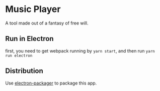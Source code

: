 # Music Player

A tool made out of a fantasy of free will.

## Run in Electron

first, you need to get webpack running by `yarn start`, and then run `yarn run electron`

## Distribution

Use [electron-packager](https://www.npmjs.com/package/electron-packager) to package this app.
